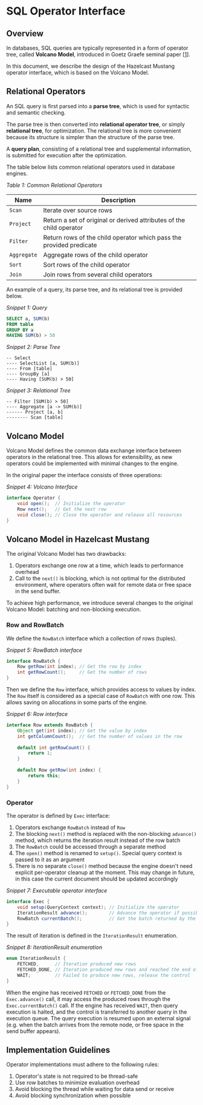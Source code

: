 # SQL Operator Interface

## Overview
In databases, SQL queries are typically represented in a form of operator tree, called **Volcano Model**,
introduced in Goetz Graefe seminal paper [[1]].

In this document, we describe the design of the Hazelcast Mustang operator interface, which is based
on the Volcano Model.

## Relational Operators
An SQL query is first parsed into a **parse tree**, which is used for syntactic and semantic checking.

The parse tree is then converted into **relational operator tree**, or simply **relational tree**,
for optimization. The relational tree is more convenient because its structure is simpler than the
structure of the parse tree.

A **query plan**, consisting of a relational tree and supplemental information, is submitted for execution
after the optimization.

The table below lists common relational operators used in database engines.

*Table 1: Common Relational Operators*

| Name | Description |
|---|---|
| `Scan` | Iterate over source rows |
| `Project` | Return a set of original or derived attributes of the child operator |
| `Filter` | Return rows of the child operator which pass the provided predicate |
| `Aggregate` | Aggregate rows of the child operator |
| `Sort` | Sort rows of the child operator |
| `Join` | Join rows from several child operators |

An example of a query, its parse tree, and its relational tree is provided below.

*Snippet 1: Query*
```sql
SELECT a, SUM(b)
FROM table
GROUP BY a
HAVING SUM(b) > 50
```
*Snippet 2: Parse Tree*
```
-- Select
---- SelectList [a, SUM(b)]
---- From [table]
---- GroupBy [a]
---- Having [SUM(b) > 50]
```
*Snippet 3: Relational Tree*
```
-- Filter [SUM(b) > 50]
---- Aggregate [a -> SUM(b)]
------ Project [a, b]
-------- Scan [table]
```

## Volcano Model

Volcano Model defines the common data exchange interface between operators in the relational tree. This allows
for extensibility, as new operators could be implemented with minimal changes to the engine.

In the original paper the interface consists of three operations:

*Snippet 4: Volcano Interface*
```java
interface Operator {
    void open();  // Initialize the operator
    Row next();   // Get the next row
    void close(); // Close the operator and release all resources
}
```

## Volcano Model in Hazelcast Mustang

The original Volcano Model has two drawbacks:
1. Operators exchange one row at a time, which leads to performance overhead
2. Call to the `next()` is blocking, which is not optimal for the distributed environment, where
operators often wait for remote data or free space in the send buffer.

To achieve high performance, we introduce several changes to the original Volcano Model: batching and
non-blocking execution.

### Row and RowBatch
We define the `RowBatch` interface which a collection of rows (tuples).

*Snippet 5: RowBatch interface*
```java
interface RowBatch {
    Row getRow(int index); // Get the row by index
    int getRowCount();     // Get the number of rows 
} 
```

Then we define the `Row` interface, which provides access to values by index. The `Row` itself is considered
as a special case of `RowBatch` with one row. This allows saving on allocations in some parts of the engine.

*Snippet 6: Row interface*
```java
interface Row extends RowBatch {
    Object get(int index); // Get the value by index
    int getColumnCount();  // Get the number of values in the row 
    
    default int getRowCount() {
        return 1;
    }
    
    default Row getRow(int index) {
        return this;
    }
}
```

### Operator
The operator is defined by `Exec` interface:
1. Operators exchange `RowBatch` instead of `Row`
1. The blocking `next()` method is replaced with the non-blocking `advance()` method, which returns the iteration
result instead of the row batch
1. The `RowBatch` could be accessed through a separate method
1. The `open()` method is renamed to `setup()`. Special query context is passed to it as an argument
1. There is no separate `close()` method because the engine doesn't need explicit per-operator cleanup at the
moment. This may change in future, in this case the current document should be updated accordingly

*Snippet 7: Executable operator interface*
```java
interface Exec {
    void setup(QueryContext context); // Initialize the operator
    IterationResult advance();        // Advance the operator if possible; never blocks
    RowBatch currentBatch();          // Get the batch returned by the previous advance() call 
}
```

The result of iteration is defined in the `IterationResult` enumeration.

*Snippet 8: IterationResult enumeration*
```java
enum IterationResult {
    FETCHED,      // Iteration produced new rows
    FETCHED_DONE, // Iteration produced new rows and reached the end of the stream, no more rows are expected
    WAIT;         // Failed to produce new rows, release the control
}
```

When the engine has received `FETCHED` or `FETCHED_DONE` from the `Exec.advance()` call, it may access the
produced rows through the `Exec.currentBatch()` call. If the engine has received `WAIT`, then query
execution is halted, and the control is transferred to another query in the execution queue. The query
execution is resumed upon an external signal (e.g. when the batch arrives from the remote node, or free space
in the send buffer appears).

## Implementation Guidelines
Operator implementations must adhere to the following rules:
1. Operator's state is not required to be thread-safe
1. Use row batches to minimize evaluation overhead
1. Avoid blocking the thread while waiting for data send or receive
1. Avoid blocking synchronization when possible

[1]: https://dl.acm.org/doi/10.1109/69.273032 "Volcano - An Extensible and Parallel Query Evaluation System"
